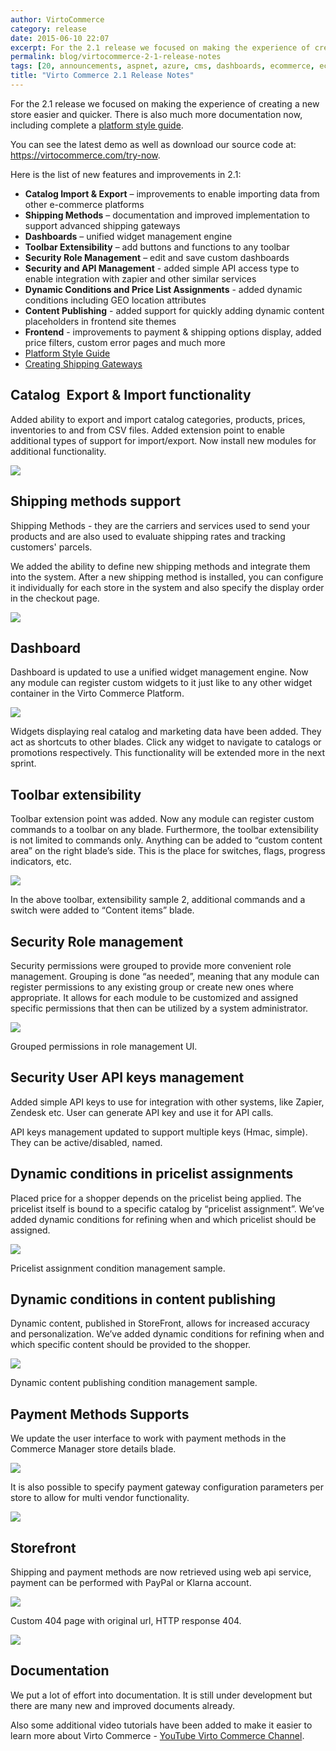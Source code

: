 ```yaml
---
author: VirtoCommerce
category: release
date: 2015-06-10 22:07
excerpt: For the 2.1 release we focused on making the experience of creating a new store easier and quicker.
permalink: blog/virtocommerce-2-1-release-notes
tags: [20, announcements, aspnet, azure, cms, dashboards, ecommerce, ecommerce-permissions, enterprise-ecommerce, features, microsoft-cloud, open-source, platform]
title: "Virto Commerce 2.1 Release Notes"
---
```

For the 2.1 release we focused on making the experience of creating a new store easier and quicker. There is also much more documentation now, including complete a <a href="https://virtocommerce.com/guides/style-guide" target="_blank">platform style guide</a>.

You can see the latest demo as well as download our source code at: <a href="https://virtocommerce.com/try-now" target="_blank">https://virtocommerce.com/try-now</a>.

Here is the list of new features and improvements in 2.1:

* **Catalog Import &amp; Export** – improvements to enable importing data from other e-commerce platforms
* **Shipping Methods** – documentation and improved implementation to support advanced shipping gateways
* **Dashboards** – unified widget management engine
* **Toolbar Extensibility** – add buttons and functions to any toolbar
* **Security Role Management** – edit and save custom dashboards
* **Security and API Management** - added simple API access type to enable integration with zapier and other similar services
* **Dynamic Conditions and Price List Assignments** - added dynamic conditions including GEO location attributes
* **Content Publishing** - added support for quickly adding dynamic content placeholders in frontend site themes
* **Frontend** - improvements to payment &amp; shipping options display, added price filters, custom error pages and much more
* <a href="https://virtocommerce.com/guides/style-guide" target="_blank">Platform Style Guide</a>
* [Creating Shipping Gateways](docs/vc2devguide/extending-commerce/creating-new-shipping-method)

## Catalog  Export &amp; Import functionality

Added ability to export and import catalog categories, products, prices, inventories to and from CSV files. Added extension point to enable additional types of support for import/export. Now install new modules for additional functionality.

![](assets/images/blog/untitled_d.png)

## Shipping methods support

Shipping Methods - they are the carriers and services used to send your products and are also used to evaluate shipping rates and tracking customers' parcels.

We added the ability to define new shipping methods and integrate them into the system. After a new shipping method is installed, you can configure it individually for each store in the system and also specify the display order in the checkout page.

![](assets/images/blog/untitled_e.png)

## Dashboard

Dashboard is updated to use a unified widget management engine. Now any module can register custom widgets to it just like to any other widget container in the Virto Commerce Platform.

![](assets/images/blog/base64791695cb45652864.png)

Widgets displaying real catalog and marketing data have been added. They act as shortcuts to other blades. Click any widget to navigate to catalogs or promotions respectively. This functionality will be extended more in the next sprint.

## Toolbar extensibility

Toolbar extension point was added. Now any module can register custom commands to a toolbar on any blade. Furthermore, the toolbar extensibility is not limited to commands only. Anything can be added to “custom content area” on the right blade’s side. This is the place for switches, flags, progress indicators, etc.

![](assets/images/blog/base64cb6781a45e9be11.png)

In the above toolbar, extensibility sample 2, additional commands and a switch were added to “Content items” blade.

## Security Role management

Security permissions were grouped to provide more convenient role management. Grouping is done “as needed”, meaning that any module can register permissions to any existing group or create new ones where appropriate. It allows for each module to be customized and assigned specific permissions that then can be utilized by a system administrator.

![](assets/images/blog/base64c9143a64b579a9a8.png)

Grouped permissions in role management UI.

## Security User API keys management

Added simple API keys to use for integration with other systems, like Zapier, Zendesk etc. User can generate API key and use it for API calls.

API keys management updated to support multiple keys (Hmac, simple). They can be active/disabled, named.

## Dynamic conditions in pricelist assignments

Placed price for a shopper depends on the pricelist being applied. The pricelist itself is bound to a specific catalog by “pricelist assignment”. We’ve added dynamic conditions for refining when and which pricelist should be assigned.

![](assets/images/blog/base64e52bc30758dd10ac.png)

Pricelist assignment condition management sample.

## Dynamic conditions in content publishing

Dynamic content, published in StoreFront, allows for increased accuracy and personalization. We’ve added dynamic conditions for refining when and which specific content should be provided to the shopper.

![](assets/images/blog/base64fcc0d1bb7fc6de49.png)

Dynamic content publishing condition management sample.

## Payment Methods Supports

We update the user interface to work with payment methods in the Commerce Manager store details blade.

![](assets/images/blog/untitled_f.png)

It is also possible to specify payment gateway configuration parameters per store to allow for multi vendor functionality.

![](assets/images/blog/untitled_g.png)

## Storefront

Shipping and payment methods are now retrieved using web api service, payment can be performed with PayPal or Klarna account.

![](assets/images/blog/untitled_h.png)

Custom 404 page with original url, HTTP response 404.

![](assets/images/blog/untitled_i.png)

## Documentation

We put a lot of effort into documentation. It is still under development but there are many new and improved documents already.

Also some additional video tutorials have been added to make it easier to learn more about Virto Commerce - <a href="https://www.youtube.com/channel/UC4Mu_zoDThg2jvexT0py12w" rel="nofollow">YouTube Virto Commerce Channel</a>.
